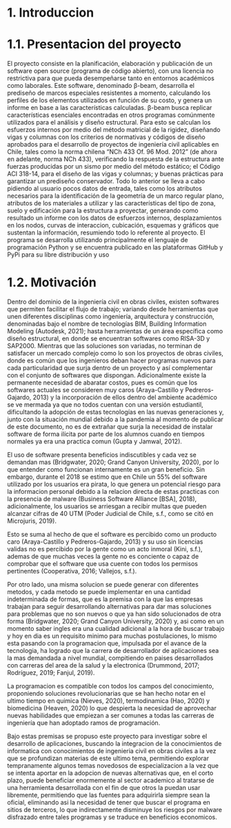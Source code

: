 # 1. Introduccion

# 1.1. Presentacion del proyecto

El proyecto consiste en la planificación, elaboración y publicación de un software open source (programa de código abierto), con una licencia no restrictiva para que pueda desempeñarse tanto en entornos académicos como laborales. Este software, denominado β-beam, desarrolla el prediseño de marcos especiales resistentes a momento, calculando los perfiles de los elementos utilizados en función de su costo, y genera un informe en base a las características calculadas. β-beam busca replicar características esenciales encontradas en otros programas comúnmente utilizados para el análisis y diseño estructural. Para esto se calculan los esfuerzos internos por medio del método matricial de la rigidez, diseñando vigas y columnas con los criterios de normativas y códigos de diseño aprobados para el desarrollo de proyectos de ingeniería civil aplicables en Chile, tales como la norma chilena “NCh 433 Of. 96 Mod. 2012” (de ahora en adelante, norma NCh 433), verificando la respuesta de la estructura ante fuerzas producidas por un sismo por medio del método estático; el Código ACI 318-14, para el diseño de las vigas y columnas; y buenas prácticas para garantizar un prediseño conservador. Todo lo anterior se lleva a cabo pidiendo al usuario pocos datos de entrada, tales como los atributos necesarios para la identificación de la geometría de un marco regular plano, atributos de los materiales a utilizar y las características del tipo de zona, suelo y edificación para la estructura a proyectar, generando como resultado un informe con los datos de esfuerzos internos, desplazamientos en los nodos, curvas de interaccion, cubicación, esquemas y gráficos que sustentan la información, resumiendo todo lo referente al proyecto. El programa se desarrolla utilizando principalmente el lenguaje de programación Python y se encuentra publicado en las plataformas GitHub y PyPi para su libre distribución y uso

# 1.2. Motivación

Dentro del dominio de la ingeniería civil en obras civiles, existen softwares que permiten facilitar el flujo de trabajo; variando desde herramientas que unen diferentes disciplinas como ingeniería, arquitectura y construcción, denominadas bajo el nombre de tecnologías BIM, Building Information Modeling (Autodesk, 2021); hasta herramientas de un área específica como diseño estructural, en donde se encuentran softwares como RISA-3D y SAP2000. Mientras que las soluciones son variadas, no terminan de satisfacer un mercado complejo como lo son los proyectos de obras civiles, donde es común que los ingenieros deban hacer programas nuevos para cada particularidad que surja dentro de un proyecto y así complementar con el conjunto de softwares que dispongan. Adicionalmente existe la permanente necesidad de abaratar costos, pues es común que los softwares actuales se consideren muy caros (Araya-Castillo y Pedreros-Gajardo, 2013) y la incorporación de ellos dentro del ambiente académico se ve mermada ya que no todos cuentan con una versión estudiantil, dificultando la adopción de estas tecnologías en las nuevas generaciones y, junto con la situación mundial debido a la pandemia al momento de publicar de este documento, no es de extrañar que surja la necesidad de instalar software de forma ilícita por parte de los alumnos cuando en tiempos normales ya era una practica comun (Gupta y Jamwal, 2012).

El uso de software presenta beneficios indiscutibles y cada vez se demandan mas (Bridgwater, 2020; Grand Canyon University, 2020), por lo que entender como funcionan internamente es un gran beneficio. Sin embargo, durante el 2018 se estimo que en Chile un 55% del software utilizado por los usuarios era pirata, lo que genera un potencial riesgo para la informacion personal debido a la relacion directa de estas practicas con la presencia de malware (Business Software Alliance [BSA], 2018), adicionalmente, los usuarios se arriesgan a recibir multas que pueden alcanzar cifras de 40 UTM (Poder Judicial de Chile, s.f., como se citó en Microjuris, 2019).

Esto se suma al hecho de que el software es percibido como un producto caro (Araya-Castillo y Pedreros-Gajardo, 2013) y su uso sin licencias validas no es percibido por la gente como un acto inmoral (Kini, s.f.), ademas de que muchas veces la gente no es conciente o capaz de comprobar que el software que usa cuente con todos los permisos pertinentes (Cooperativa, 2016; Vallejos, s.f.).

Por otro lado, una misma solucion se puede generar con diferentes metodos, y cada metodo se puede implementar en una cantidad indeterminada de formas, que es la premisa con la que las empresas trabajan para seguir desarrollando alternativas para dar mas soluciones para problemas que no son nuevos o que ya han sido solucionados de otra forma (Bridgwater, 2020; Grand Canyon University, 2020) y, asi como en un momento saber ingles era una cualidad adicional a la hora de buscar trabajo y hoy en dia es un requisito minimo para muchas postulaciones, lo mismo esta pasando con la programacion que, impulsada por el avance de la tecnologia, ha logrado que la carrera de desarrollador de aplicaciones sea la mas demandada a nivel mundial, compitiendo en paises desarrollados con carreras del area de la salud y la electronica (Drummond, 2017; Rodríguez, 2019; Fanjul, 2019).

La programacion es compatible con todos los campos del conocimiento, proponiendo soluciones revolucionarias que se han hecho notar en el ultimo tiempo en quimica (Nieves, 2020), termodinamica (Hao, 2020) y biomedicina (Heaven, 2020) lo que despierta la necesidad de aprovechar nuevas habilidades que empiezan a ser comunes a todas las carreras de ingeniería que han adoptado ramos de programación.

Bajo estas premisas se propuso este proyecto para investigar sobre el desarrollo de aplicaciones, buscando la integracion de la conocimientos de informatica con conocimientos de ingenieria civil en obras civiles a la vez que se profundizan materias de este ultimo tema, permitiendo explorar tempranamente algunos temas novedosos de especializacion a la vez que se intenta aportar en la adopcion de nuevas alternativas que, en el corto plazo, puede beneficiar enormemente al sector academico al tratarse de una herramienta desarrollada con el fin de que otros la puedan usar libremente, permitiendo que las fuentes para adquirirla siempre sean la oficial, eliminando asi la necesidad de tener que buscar el programa en sitios de terceros, lo que indirectamente disminuye los riesgos por malware disfrazado entre tales programas y se traduce en beneficios economicos.
